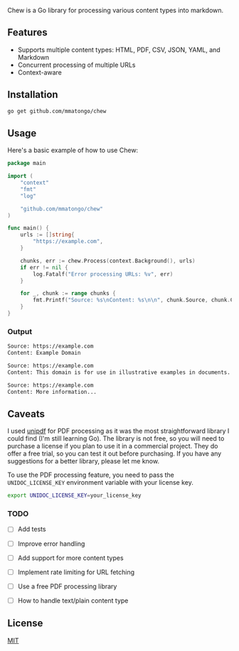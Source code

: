 Chew is a Go library for processing various content types into markdown.

## Features

- Supports multiple content types: HTML, PDF, CSV, JSON, YAML, and Markdown
- Concurrent processing of multiple URLs
- Context-aware

## Installation

```bash
go get github.com/mmatongo/chew
```

## Usage

Here's a basic example of how to use Chew:

```go
package main

import (
    "context"
    "fmt"
    "log"

    "github.com/mmatongo/chew"
)

func main() {
    urls := []string{
        "https://example.com",
    }

    chunks, err := chew.Process(context.Background(), urls)
    if err != nil {
        log.Fatalf("Error processing URLs: %v", err)
    }

    for _, chunk := range chunks {
        fmt.Printf("Source: %s\nContent: %s\n\n", chunk.Source, chunk.Content)
    }
}
```

### Output

```bash
Source: https://example.com
Content: Example Domain

Source: https://example.com
Content: This domain is for use in illustrative examples in documents. You may use this domain in literature without prior coordination or asking for permission.

Source: https://example.com
Content: More information...
```

## Caveats

I used [unipdf](https://github.com/unidoc/unipdf) for PDF processing as it was the most straightforward library I could find (I'm still learning Go). The library is not free, so you will need to purchase a license if you plan to use it in a commercial project. They do offer a free trial, so you can test it out before purchasing. If you have any suggestions for a better library, please let me know.

To use the PDF processing feature, you need to pass the `UNIDOC_LICENSE_KEY` environment variable with your license key.

```bash
export UNIDOC_LICENSE_KEY=your_license_key
```

### TODO

- [ ] Add tests
- [ ] Improve error handling
- [ ] Add support for more content types
- [ ] Implement rate limiting for URL fetching
- [ ] Use a free PDF processing library
- [ ] How to handle text/plain content type


## License
[MIT](./LICENSE)
